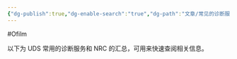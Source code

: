 ```yaml
---
{"dg-publish":true,"dg-enable-search":"true","dg-path":"文章/常见的诊断服务和 NRC.md","permalink":"/文章/常见的诊断服务和 NRC/","dgEnableSearch":"true","dgPassFrontmatter":true,"created":"2022-08-12T23:12:58.000+08:00","updated":"2023-11-14T13:34:33.000+08:00"}
---
```


#Ofilm 

以下为 UDS 常用的诊断服务和 NRC 的汇总，可用来快速查阅相关信息。